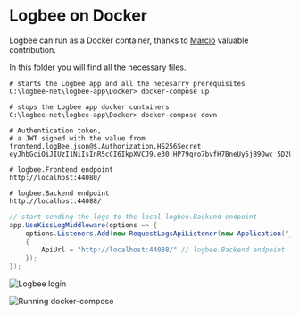 # Logbee on Docker

Logbee can run as a Docker container, thanks to [Marcio](https://github.com/zimbres) valuable contribution.

In this folder you will find all the necessary files.

```none
# starts the Logbee app and all the necesarry prerequisites
C:\logbee-net\logbee-app\Docker> docker-compose up

# stops the Logbee app docker containers
C:\logbee-net\logbee-app\Docker> docker-compose down

# Authentication token,
# a JWT signed with the value from frontend.logBee.json@$.Authorization.HS256Secret
eyJhbGciOiJIUzI1NiIsInR5cCI6IkpXVCJ9.e30.HP79qro7bvfH7BneUy5jB9Owc_5D2UavFDulRETAl9E

# logbee.Frontend endpoint
http://localhost:44080/

# logbee.Backend endpoint
http://localhost:44088/
```

```csharp
// start sending the logs to the local logbee.Backend endpoint
app.UseKissLogMiddleware(options => {
    options.Listeners.Add(new RequestLogsApiListener(new Application("_OrganizationId_", "_ApplicationId_"))
    {
        ApiUrl = "http://localhost:44088/" // logbee.Backend endpoint
    });
});
```

![Logbee login](https://github.com/logBee-net/logBee-app/assets/39127098/43d80638-bf38-4e2f-9b7c-8aef0c1ce4ed)

![Running docker-compose](https://github.com/logBee-net/logBee-app/assets/39127098/895ae32f-f546-4004-a66e-ed64027250b4)
